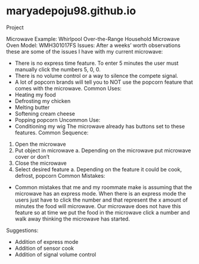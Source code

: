 # maryadepoju98.github.io
Project

Microwave Example:
Whirlpool Over-the-Range Household Microwave Oven Model: WMH301017FS
Issues:
After a weeks’ worth observations these are some of the issues I have with my current microwave:
-	There is no express time feature. To enter 5 minutes the user must manually click the numbers 5, 0, 0.
-	There is no volume control or a way to silence the compete signal.
-	A lot of popcorn brands will tell you to NOT use the popcorn feature that comes with the microwave. 
Common Uses:
-	Heating my food
-	Defrosting my chicken
-	Melting butter
-	Softening cream cheese
-	Popping popcorn
Uncommon Use:
-	Conditioning my wig
 The microwave already has buttons set to these features. 
Common Sequence:
1.	Open the microwave
2.	Put object in microwave 
a.	Depending on the microwave put microwave cover or don’t
3.	Close the microwave 
4.	Select desired feature
a.	Depending on the feature it could be cook, defrost, popcorn
Common Mistakes:
-	Common mistakes that me and my roommate make is assuming that the microwave has an express mode. When there is an express mode the users just have to click the number and that represent the x amount of minutes the food will microwave. Our microwave does not have this feature so at time we put the food in the microwave click a number and walk away thinking the microwave has started. 

Suggestions:
-	Addition of express mode
-	Addition of sensor cook
-	Addition of signal volume control
